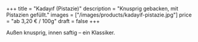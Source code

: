 +++
title = "Kadayıf (Pistazie)"
description = "Knusprig gebacken, mit Pistazien gefüllt."
images = ["/images/products/kadayif-pistazie.jpg"]
price = "ab 3,20 € / 100g"
draft = false
+++

Außen knusprig, innen saftig – ein Klassiker.
